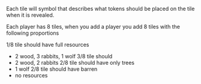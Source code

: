 Each tile will symbol that describes what tokens should be placed on the tile when it is revealed.

Each player has 8 tiles, when you add a player you add 8 tiles with the following proportions

1/8 tile should have full resources
  - 2 wood, 3 rabbits, 1 wolf
3/8 tile should
  - 2 wood, 2 rabbits
2/8 tile should have only trees
  - 1 wolf
2/8 tile should have barren
  - no resources
